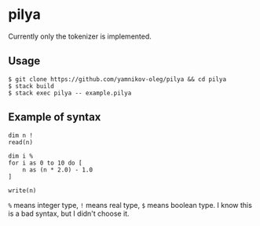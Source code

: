 # pilya

Currently only the tokenizer is implemented.

## Usage

```
$ git clone https://github.com/yamnikov-oleg/pilya && cd pilya
$ stack build
$ stack exec pilya -- example.pilya
```

## Example of syntax

```
dim n !
read(n)

dim i %
for i as 0 to 10 do [
    n as (n * 2.0) - 1.0
]

write(n)
```

`%` means integer type, `!`  means real type, `$` means boolean type.
I know this is a bad syntax, but I didn't choose it.
